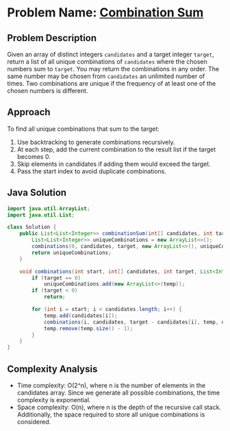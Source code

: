 # Problem Name: [Combination Sum](https://leetcode.com/problems/combination-sum/)

## Problem Description
Given an array of distinct integers `candidates` and a target integer `target`, return a list of all unique combinations of `candidates` where the chosen numbers sum to `target`. You may return the combinations in any order. The same number may be chosen from `candidates` an unlimited number of times. Two combinations are unique if the frequency of at least one of the chosen numbers is different.

## Approach
To find all unique combinations that sum to the target:
1. Use backtracking to generate combinations recursively.
2. At each step, add the current combination to the result list if the target becomes 0.
3. Skip elements in candidates if adding them would exceed the target.
4. Pass the start index to avoid duplicate combinations.

## Java Solution
```java
import java.util.ArrayList;
import java.util.List;

class Solution {
    public List<List<Integer>> combinationSum(int[] candidates, int target) {
        List<List<Integer>> uniqueCombinations = new ArrayList<>();
        combinations(0, candidates, target, new ArrayList<>(), uniqueCombinations);
        return uniqueCombinations;
    }

    void combinations(int start, int[] candidates, int target, List<Integer> temp, List<List<Integer>> uniqueCombinations) {
        if (target == 0)
            uniqueCombinations.add(new ArrayList<>(temp));
        if (target < 0)
            return;

        for (int i = start; i < candidates.length; i++) {
            temp.add(candidates[i]);
            combinations(i, candidates, target - candidates[i], temp, uniqueCombinations);
            temp.remove(temp.size() - 1);
        }
    }
}
```

## Complexity Analysis
- Time complexity: O(2^n), where n is the number of elements in the candidates array. Since we generate all possible combinations, the time complexity is exponential.
- Space complexity: O(n), where n is the depth of the recursive call stack. Additionally, the space required to store all unique combinations is considered.
